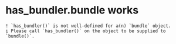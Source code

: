 # has_bundler.bundle works

    ! `has_bundler()` is not well-defined for a(n) `bundle` object.
    i Please call `has_bundler()` on the object to be supplied to `bundle()`.

